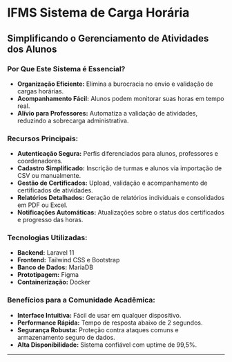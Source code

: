 # IFMS Sistema de Carga Horária

## Simplificando o Gerenciamento de Atividades dos Alunos

### **Por Que Este Sistema é Essencial?**
- **Organização Eficiente:** Elimina a burocracia no envio e validação de cargas horárias.
- **Acompanhamento Fácil:** Alunos podem monitorar suas horas em tempo real.
- **Alívio para Professores:** Automatiza a validação de atividades, reduzindo a sobrecarga administrativa.

### **Recursos Principais:**
- **Autenticação Segura:** Perfis diferenciados para alunos, professores e coordenadores.
- **Cadastro Simplificado:** Inscrição de turmas e alunos via importação de CSV ou manualmente.
- **Gestão de Certificados:** Upload, validação e acompanhamento de certificados de atividades.
- **Relatórios Detalhados:** Geração de relatórios individuais e consolidados em PDF ou Excel.
- **Notificações Automáticas:** Atualizações sobre o status dos certificados e progresso das horas.

### **Tecnologias Utilizadas:**
- **Backend:** Laravel 11
- **Frontend:** Tailwind CSS e Bootstrap
- **Banco de Dados:** MariaDB
- **Prototipagem:** Figma
- **Containerização:** Docker

### **Benefícios para a Comunidade Acadêmica:**
- **Interface Intuitiva:** Fácil de usar em qualquer dispositivo.
- **Performance Rápida:** Tempo de resposta abaixo de 2 segundos.
- **Segurança Robusta:** Proteção contra ataques comuns e armazenamento seguro de dados.
- **Alta Disponibilidade:** Sistema confiável com uptime de 99,5%.

---

